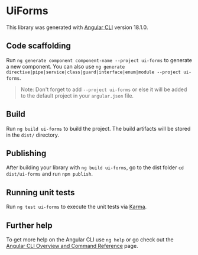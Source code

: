 # UiForms

This library was generated with [Angular CLI](https://github.com/angular/angular-cli) version 18.1.0.

## Code scaffolding

Run `ng generate component component-name --project ui-forms` to generate a new component. You can also use `ng generate directive|pipe|service|class|guard|interface|enum|module --project ui-forms`.
> Note: Don't forget to add `--project ui-forms` or else it will be added to the default project in your `angular.json` file. 

## Build

Run `ng build ui-forms` to build the project. The build artifacts will be stored in the `dist/` directory.

## Publishing

After building your library with `ng build ui-forms`, go to the dist folder `cd dist/ui-forms` and run `npm publish`.

## Running unit tests

Run `ng test ui-forms` to execute the unit tests via [Karma](https://karma-runner.github.io).

## Further help

To get more help on the Angular CLI use `ng help` or go check out the [Angular CLI Overview and Command Reference](https://angular.dev/tools/cli) page.
